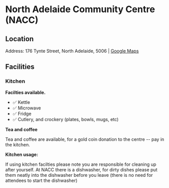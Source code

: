 # North Adelaide Community Centre (NACC)

## Location
Address: 176 Tynte Street, North Adelaide, 5006  |  [Google Maps](https://goo.gl/maps/BVxtV4zcFoB5tQgg6)

## Facilities

### Kitchen

**Facilties available.**

- ✅ Kettle
- ✅ Microwave
- ✅ Fridge
- ✅ Cutlery, and crockery (plates, bowls, mugs, etc)

**Tea and coffee**

Tea and coffee are available, for a gold coin donation to the centre -- pay in the kitchen.

**Kitchen usage:**

If using kitchen facilties please note you are responsible for cleaning up after yourself.
At NACC there is a dishwasher, for dirty dishes please put them neatly into the dishwasher before you leave (there is no need for attendees to start the dishwasher)
